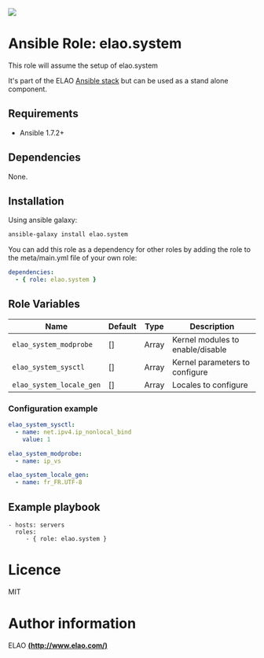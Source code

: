<img src="http://www.elao.com/images/corpo/logo_red_small.png"/>

# Ansible Role: elao.system

This role will assume the setup of elao.system

It's part of the ELAO [Ansible stack](http://ansible.elao.com) but can be used as a stand alone component.

## Requirements

- Ansible 1.7.2+

## Dependencies

None.

## Installation

Using ansible galaxy:

```bash
ansible-galaxy install elao.system
```
You can add this role as a dependency for other roles by adding the role to the meta/main.yml file of your own role:

```yaml
dependencies:
  - { role: elao.system }
```

## Role Variables

| Name                     | Default | Type  | Description                              |
| ------------------------ | ------- | ----- | ---------------------------------------- |
| `elao_system_modprobe`   | []      | Array | Kernel modules to enable/disable         |
| `elao_system_sysctl`     | []      | Array | Kernel parameters to configure           |
| `elao_system_locale_gen` | []      | Array | Locales to configure                     |

### Configuration example

```yaml
elao_system_sysctl:
  - name: net.ipv4.ip_nonlocal_bind
    value: 1

elao_system_modprobe:
  - name: ip_vs

elao_system_locale_gen:
  - name: fr_FR.UTF-8
```

## Example playbook

    - hosts: servers
      roles:
         - { role: elao.system }

# Licence

MIT

# Author information

ELAO [**(http://www.elao.com/)**](http://www.elao.com)
